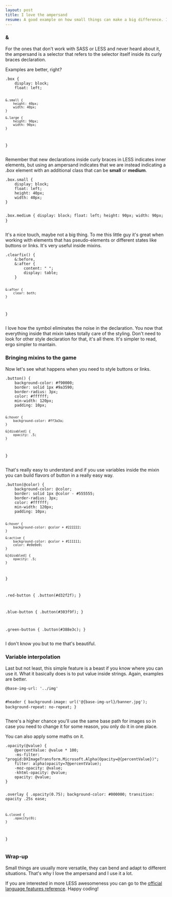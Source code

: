 ```yaml
---
layout: post
title: I love the ampersand
resume: A good example on how small things can make a big difference. It costed me a lot to move from plain CSS to preprocessors languages, but somehow LESS convinced me and its little shorcuts are the way I enjoy the most.
---
```


### &amp;

For the ones that don't work with SASS or LESS and never heard about it, the ampersand is a selector that refers to the selector itself inside its curly braces declaration.

Examples are better, right?

<div class="highlight"><pre>
<code>.box {
    display: block;
    float: left;

    &.small {
        height: 40px;
        width: 40px;
    }

    &.large {
        height: 90px;
        width: 90px;
    }
}</code>
</pre></div>

Remember that new declarations inside curly braces in LESS indicates inner elements, but using an ampersand indicates that we are instead indicating a *.box* element with an additional class that can be **small** or **medium**.

<div class="highlight"><pre>
<code>.box.small {
    display: block;
    float: left;
    height: 40px;
    width: 40px;
}

.box.medium {
    display: block;
    float: left;
    height: 90px;
    width: 90px;
}</code>
</pre></div>

It's a nice touch, maybe not a big thing. To me this little guy it's great when working with elements that has pseudo-elements or different states like buttons or links. It's very useful inside mixins.

<div class="highlight"><pre>
<code>.clearfix() {
    &:before,
    &:after {
        content: " ";
        display: table;
    }

    &:after {
        clear: both;
    }
}</code>
</pre></div>

I love how the symbol eliminates the noise in the declaration. You now that everything inside that mixin takes totally care of the styling. Don't need to look for other style declaration for that, it's all there. It's simpler to read, ergo simpler to mantain.


### Bringing mixins to the game

Now let's see what happens when you need to style buttons or links.

<div class="highlight"><pre>
<code>.button() {
    background-color: #f90000;
    border: solid 1px #9a3590;
    border-radius: 3px;
    color: #ffffff;
    min-width: 120px;
    padding: 10px;

    &:hover {
        background-color: #ff3a3a;
    }

    &[disabled] {
        opacity: .5;
    }
}</code>
</pre></div>

That's really easy to understand and if you use variables inside the mixin you can build flavors of button in a really easy way.

<div class="highlight"><pre>
<code>.button(@color) {
    background-color: @color;
    border: solid 1px @color - #555555;
    border-radius: 3px;
    color: #ffffff;
    min-width: 120px;
    padding: 10px;

    &:hover {
        background-color: @color + #222222;
    }

    &:active {
        background-color: @color + #111111;
        color: #e0e0e0;
    }

    &[disabled] {
        opacity: .5;
    }
}

.red-button {
    .button(#d32f2f);
}

.blue-button {
    .button(#303f9f);
}

.green-button {
    .button(#388e3c);
}</code>
</pre></div>

I don't know you but to me that's beautiful.


### Variable interpolation

Last but not least, this simple feature is a beast if you know where you can use it. What it basically does is to put value inside strings. Again, examples are better.

<div class="highlight"><pre>
<code>@base-img-url: '../img'

#header {
    background-image: url('@{base-img-url}/banner.jpg');
    background-repeat: no-repeat;
}</code>
</pre></div>

There's a higher chance you'll use the same base path for images so in case you need to change it for some reason, you only do it in one place.

You can also apply some maths on it.

<div class="highlight"><pre>
<code>.opacity(@value) {
    @percentValue: @value * 100;
    -ms-filter: "progid:DXImageTransform.Microsoft.Alpha(Opacity=@{percentValue})";
    filter: alpha(opacity=7@percentValue);
    -moz-opacity: @value;
    -khtml-opacity: @value;
    opacity: @value;
}

.overlay {
    .opacity(0.75);
    background-color: #000000;
    transition: opacity .25s ease; 

    &.closed {
        .opacity(0);
    }
}</code>
</pre></div>


### Wrap-up

Small things are usually more versatile, they can bend and adapt to different situations. That's why I love the ampersand and I use it a lot.

If you are interested in more LESS awesomeness you can go to the <a href="http://lesscss.org/features/" target="_blank">official language features reference</a>. Happy coding!
